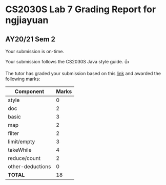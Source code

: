 
# CS2030S Lab 7 Grading Report for ngjiayuan
## AY20/21 Sem 2

Your submission is on-time.

Your submission follows the CS2030S Java style guide. :+1:


The tutor has graded your submission based on this [link](https://github.com/nus-cs2030s-2021-s2/lab7-ngjiayuan/commit/d31a59a657c5435c253daa6b60d6fe408b716223) and awarded the following marks:

| Component | Marks |
|-----------|-------|
| style     | 0 |
| doc | 2 |
| basic | 3 |
| map | 2 |
| filter | 2 |
| limit/empty | 3 |
| takeWhile | 4 |
| reduce/count | 2 |
| other-deductions | 0 |
| **TOTAL**      | 18 |
